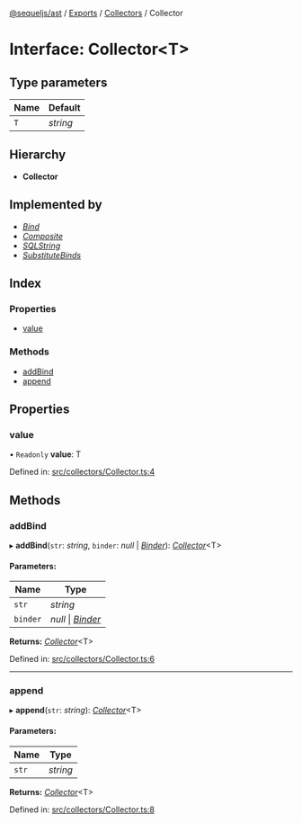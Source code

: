 [@sequeljs/ast](../README.md) / [Exports](../modules.md) /
[Collectors](../modules/collectors.md) / Collector

# Interface: Collector<T\>

## Type parameters

| Name | Default  |
| ---- | -------- |
| `T`  | _string_ |

## Hierarchy

- **Collector**

## Implemented by

- [_Bind_](../classes/collectors.bind.md)
- [_Composite_](../classes/collectors.composite.md)
- [_SQLString_](../classes/collectors.sqlstring.md)
- [_SubstituteBinds_](../classes/collectors.substitutebinds.md)

## Index

### Properties

- [value](collectors.collector.md#value)

### Methods

- [addBind](collectors.collector.md#addbind)
- [append](collectors.collector.md#append)

## Properties

### value

• `Readonly` **value**: T

Defined in:
[src/collectors/Collector.ts:4](https://github.com/sequeljs/ast/blob/6632050/src/collectors/Collector.ts#L4)

## Methods

### addBind

▸ **addBind**(`str`: _string_, `binder`: _null_ \|
[_Binder_](../modules/collectors.md#binder)):
[_Collector_](collectors.collector.md)<T\>

#### Parameters:

| Name     | Type                                                  |
| -------- | ----------------------------------------------------- |
| `str`    | _string_                                              |
| `binder` | _null_ \| [_Binder_](../modules/collectors.md#binder) |

**Returns:** [_Collector_](collectors.collector.md)<T\>

Defined in:
[src/collectors/Collector.ts:6](https://github.com/sequeljs/ast/blob/6632050/src/collectors/Collector.ts#L6)

---

### append

▸ **append**(`str`: _string_): [_Collector_](collectors.collector.md)<T\>

#### Parameters:

| Name  | Type     |
| ----- | -------- |
| `str` | _string_ |

**Returns:** [_Collector_](collectors.collector.md)<T\>

Defined in:
[src/collectors/Collector.ts:8](https://github.com/sequeljs/ast/blob/6632050/src/collectors/Collector.ts#L8)
